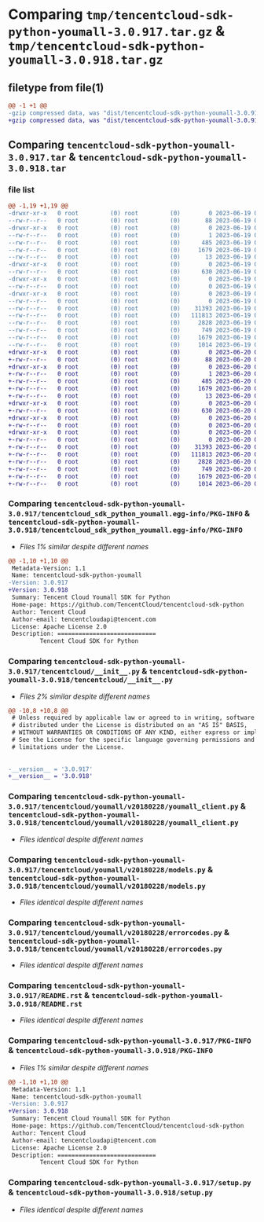 # Comparing `tmp/tencentcloud-sdk-python-youmall-3.0.917.tar.gz` & `tmp/tencentcloud-sdk-python-youmall-3.0.918.tar.gz`

## filetype from file(1)

```diff
@@ -1 +1 @@
-gzip compressed data, was "dist/tencentcloud-sdk-python-youmall-3.0.917.tar", last modified: Mon Jun 19 00:38:14 2023, max compression
+gzip compressed data, was "dist/tencentcloud-sdk-python-youmall-3.0.918.tar", last modified: Tue Jun 20 02:53:17 2023, max compression
```

## Comparing `tencentcloud-sdk-python-youmall-3.0.917.tar` & `tencentcloud-sdk-python-youmall-3.0.918.tar`

### file list

```diff
@@ -1,19 +1,19 @@
-drwxr-xr-x   0 root         (0) root         (0)        0 2023-06-19 00:38:14.000000 tencentcloud-sdk-python-youmall-3.0.917/
--rw-r--r--   0 root         (0) root         (0)       88 2023-06-19 00:38:14.000000 tencentcloud-sdk-python-youmall-3.0.917/setup.cfg
-drwxr-xr-x   0 root         (0) root         (0)        0 2023-06-19 00:38:14.000000 tencentcloud-sdk-python-youmall-3.0.917/tencentcloud_sdk_python_youmall.egg-info/
--rw-r--r--   0 root         (0) root         (0)        1 2023-06-19 00:38:14.000000 tencentcloud-sdk-python-youmall-3.0.917/tencentcloud_sdk_python_youmall.egg-info/dependency_links.txt
--rw-r--r--   0 root         (0) root         (0)      485 2023-06-19 00:38:14.000000 tencentcloud-sdk-python-youmall-3.0.917/tencentcloud_sdk_python_youmall.egg-info/SOURCES.txt
--rw-r--r--   0 root         (0) root         (0)     1679 2023-06-19 00:38:14.000000 tencentcloud-sdk-python-youmall-3.0.917/tencentcloud_sdk_python_youmall.egg-info/PKG-INFO
--rw-r--r--   0 root         (0) root         (0)       13 2023-06-19 00:38:14.000000 tencentcloud-sdk-python-youmall-3.0.917/tencentcloud_sdk_python_youmall.egg-info/top_level.txt
-drwxr-xr-x   0 root         (0) root         (0)        0 2023-06-19 00:38:14.000000 tencentcloud-sdk-python-youmall-3.0.917/tencentcloud/
--rw-r--r--   0 root         (0) root         (0)      630 2023-06-19 00:38:14.000000 tencentcloud-sdk-python-youmall-3.0.917/tencentcloud/__init__.py
-drwxr-xr-x   0 root         (0) root         (0)        0 2023-06-19 00:38:14.000000 tencentcloud-sdk-python-youmall-3.0.917/tencentcloud/youmall/
--rw-r--r--   0 root         (0) root         (0)        0 2023-06-19 00:38:14.000000 tencentcloud-sdk-python-youmall-3.0.917/tencentcloud/youmall/__init__.py
-drwxr-xr-x   0 root         (0) root         (0)        0 2023-06-19 00:38:14.000000 tencentcloud-sdk-python-youmall-3.0.917/tencentcloud/youmall/v20180228/
--rw-r--r--   0 root         (0) root         (0)        0 2023-06-19 00:38:14.000000 tencentcloud-sdk-python-youmall-3.0.917/tencentcloud/youmall/v20180228/__init__.py
--rw-r--r--   0 root         (0) root         (0)    31393 2023-06-19 00:38:14.000000 tencentcloud-sdk-python-youmall-3.0.917/tencentcloud/youmall/v20180228/youmall_client.py
--rw-r--r--   0 root         (0) root         (0)   111813 2023-06-19 00:38:14.000000 tencentcloud-sdk-python-youmall-3.0.917/tencentcloud/youmall/v20180228/models.py
--rw-r--r--   0 root         (0) root         (0)     2828 2023-06-19 00:38:14.000000 tencentcloud-sdk-python-youmall-3.0.917/tencentcloud/youmall/v20180228/errorcodes.py
--rw-r--r--   0 root         (0) root         (0)      749 2023-06-19 00:38:14.000000 tencentcloud-sdk-python-youmall-3.0.917/README.rst
--rw-r--r--   0 root         (0) root         (0)     1679 2023-06-19 00:38:14.000000 tencentcloud-sdk-python-youmall-3.0.917/PKG-INFO
--rw-r--r--   0 root         (0) root         (0)     1014 2023-06-19 00:38:14.000000 tencentcloud-sdk-python-youmall-3.0.917/setup.py
+drwxr-xr-x   0 root         (0) root         (0)        0 2023-06-20 02:53:17.000000 tencentcloud-sdk-python-youmall-3.0.918/
+-rw-r--r--   0 root         (0) root         (0)       88 2023-06-20 02:53:17.000000 tencentcloud-sdk-python-youmall-3.0.918/setup.cfg
+drwxr-xr-x   0 root         (0) root         (0)        0 2023-06-20 02:53:17.000000 tencentcloud-sdk-python-youmall-3.0.918/tencentcloud_sdk_python_youmall.egg-info/
+-rw-r--r--   0 root         (0) root         (0)        1 2023-06-20 02:53:17.000000 tencentcloud-sdk-python-youmall-3.0.918/tencentcloud_sdk_python_youmall.egg-info/dependency_links.txt
+-rw-r--r--   0 root         (0) root         (0)      485 2023-06-20 02:53:17.000000 tencentcloud-sdk-python-youmall-3.0.918/tencentcloud_sdk_python_youmall.egg-info/SOURCES.txt
+-rw-r--r--   0 root         (0) root         (0)     1679 2023-06-20 02:53:17.000000 tencentcloud-sdk-python-youmall-3.0.918/tencentcloud_sdk_python_youmall.egg-info/PKG-INFO
+-rw-r--r--   0 root         (0) root         (0)       13 2023-06-20 02:53:17.000000 tencentcloud-sdk-python-youmall-3.0.918/tencentcloud_sdk_python_youmall.egg-info/top_level.txt
+drwxr-xr-x   0 root         (0) root         (0)        0 2023-06-20 02:53:17.000000 tencentcloud-sdk-python-youmall-3.0.918/tencentcloud/
+-rw-r--r--   0 root         (0) root         (0)      630 2023-06-20 02:53:16.000000 tencentcloud-sdk-python-youmall-3.0.918/tencentcloud/__init__.py
+drwxr-xr-x   0 root         (0) root         (0)        0 2023-06-20 02:53:17.000000 tencentcloud-sdk-python-youmall-3.0.918/tencentcloud/youmall/
+-rw-r--r--   0 root         (0) root         (0)        0 2023-06-20 02:53:16.000000 tencentcloud-sdk-python-youmall-3.0.918/tencentcloud/youmall/__init__.py
+drwxr-xr-x   0 root         (0) root         (0)        0 2023-06-20 02:53:17.000000 tencentcloud-sdk-python-youmall-3.0.918/tencentcloud/youmall/v20180228/
+-rw-r--r--   0 root         (0) root         (0)        0 2023-06-20 02:53:16.000000 tencentcloud-sdk-python-youmall-3.0.918/tencentcloud/youmall/v20180228/__init__.py
+-rw-r--r--   0 root         (0) root         (0)    31393 2023-06-20 02:53:16.000000 tencentcloud-sdk-python-youmall-3.0.918/tencentcloud/youmall/v20180228/youmall_client.py
+-rw-r--r--   0 root         (0) root         (0)   111813 2023-06-20 02:53:16.000000 tencentcloud-sdk-python-youmall-3.0.918/tencentcloud/youmall/v20180228/models.py
+-rw-r--r--   0 root         (0) root         (0)     2828 2023-06-20 02:53:16.000000 tencentcloud-sdk-python-youmall-3.0.918/tencentcloud/youmall/v20180228/errorcodes.py
+-rw-r--r--   0 root         (0) root         (0)      749 2023-06-20 02:53:16.000000 tencentcloud-sdk-python-youmall-3.0.918/README.rst
+-rw-r--r--   0 root         (0) root         (0)     1679 2023-06-20 02:53:17.000000 tencentcloud-sdk-python-youmall-3.0.918/PKG-INFO
+-rw-r--r--   0 root         (0) root         (0)     1014 2023-06-20 02:53:16.000000 tencentcloud-sdk-python-youmall-3.0.918/setup.py
```

### Comparing `tencentcloud-sdk-python-youmall-3.0.917/tencentcloud_sdk_python_youmall.egg-info/PKG-INFO` & `tencentcloud-sdk-python-youmall-3.0.918/tencentcloud_sdk_python_youmall.egg-info/PKG-INFO`

 * *Files 1% similar despite different names*

```diff
@@ -1,10 +1,10 @@
 Metadata-Version: 1.1
 Name: tencentcloud-sdk-python-youmall
-Version: 3.0.917
+Version: 3.0.918
 Summary: Tencent Cloud Youmall SDK for Python
 Home-page: https://github.com/TencentCloud/tencentcloud-sdk-python
 Author: Tencent Cloud
 Author-email: tencentcloudapi@tencent.com
 License: Apache License 2.0
 Description: ============================
         Tencent Cloud SDK for Python
```

### Comparing `tencentcloud-sdk-python-youmall-3.0.917/tencentcloud/__init__.py` & `tencentcloud-sdk-python-youmall-3.0.918/tencentcloud/__init__.py`

 * *Files 2% similar despite different names*

```diff
@@ -10,8 +10,8 @@
 # Unless required by applicable law or agreed to in writing, software
 # distributed under the License is distributed on an "AS IS" BASIS,
 # WITHOUT WARRANTIES OR CONDITIONS OF ANY KIND, either express or implied.
 # See the License for the specific language governing permissions and
 # limitations under the License.
 
 
-__version__ = '3.0.917'
+__version__ = '3.0.918'
```

### Comparing `tencentcloud-sdk-python-youmall-3.0.917/tencentcloud/youmall/v20180228/youmall_client.py` & `tencentcloud-sdk-python-youmall-3.0.918/tencentcloud/youmall/v20180228/youmall_client.py`

 * *Files identical despite different names*

### Comparing `tencentcloud-sdk-python-youmall-3.0.917/tencentcloud/youmall/v20180228/models.py` & `tencentcloud-sdk-python-youmall-3.0.918/tencentcloud/youmall/v20180228/models.py`

 * *Files identical despite different names*

### Comparing `tencentcloud-sdk-python-youmall-3.0.917/tencentcloud/youmall/v20180228/errorcodes.py` & `tencentcloud-sdk-python-youmall-3.0.918/tencentcloud/youmall/v20180228/errorcodes.py`

 * *Files identical despite different names*

### Comparing `tencentcloud-sdk-python-youmall-3.0.917/README.rst` & `tencentcloud-sdk-python-youmall-3.0.918/README.rst`

 * *Files identical despite different names*

### Comparing `tencentcloud-sdk-python-youmall-3.0.917/PKG-INFO` & `tencentcloud-sdk-python-youmall-3.0.918/PKG-INFO`

 * *Files 1% similar despite different names*

```diff
@@ -1,10 +1,10 @@
 Metadata-Version: 1.1
 Name: tencentcloud-sdk-python-youmall
-Version: 3.0.917
+Version: 3.0.918
 Summary: Tencent Cloud Youmall SDK for Python
 Home-page: https://github.com/TencentCloud/tencentcloud-sdk-python
 Author: Tencent Cloud
 Author-email: tencentcloudapi@tencent.com
 License: Apache License 2.0
 Description: ============================
         Tencent Cloud SDK for Python
```

### Comparing `tencentcloud-sdk-python-youmall-3.0.917/setup.py` & `tencentcloud-sdk-python-youmall-3.0.918/setup.py`

 * *Files identical despite different names*

